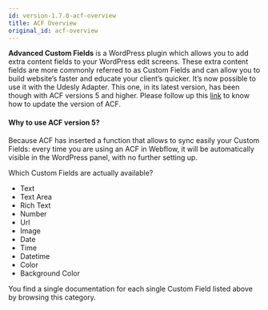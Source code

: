 ```yaml
---
id: version-1.7.0-acf-overview
title: ACF Overview
original_id: acf-overview
---
```


**Advanced Custom Fields** is a WordPress plugin which allows you to add extra content fields to your WordPress edit screens. These extra content fields are more commonly referred to as Custom Fields and can allow you to build website’s faster and educate your client’s quicker. It’s now possible to use it with the Udesly Adapter. This one, in its latest version, has been though with ACF versions 5 and higher. Please follow up this [link](https://www.advancedcustomfields.com/resources/upgrade-guide-version-5/) to know how to update the version of ACF.

#### Why to use ACF version 5?
Because ACF has inserted a function that allows to sync easily your Custom Fields: every time you are using an ACF in Webflow, it will be automatically visible in the WordPress panel, with no further setting up.

Which Custom Fields are actually available?

- Text
- Text Area
- Rich Text
- Number
- Url
- Image
- Date
- Time
- Datetime
- Color
- Background Color

You find a single documentation for each single Custom Field listed above by browsing this category.